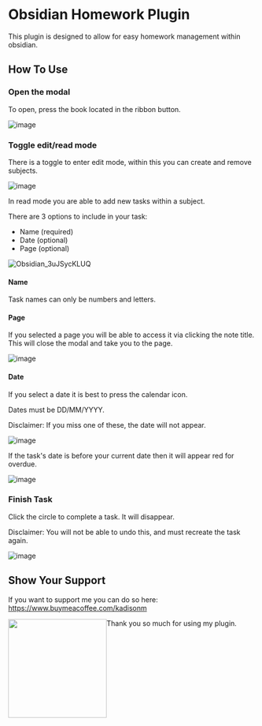 # Obsidian Homework Plugin

This plugin is designed to allow for easy homework management within obsidian.

## How To Use

### Open the modal

To open, press the book located in the ribbon button.

![image](https://github.com/KadisonM/Obsidian-Homework-Plugin/assets/134670047/9e095480-b152-4188-a994-eec86d9d95bc)

### Toggle edit/read mode

There is a toggle to enter edit mode, within this you can create and remove subjects.

![image](https://github.com/KadisonM/Obsidian-Homework-Plugin/assets/134670047/a2bba736-f926-4188-84f2-79a0e0c60c94)

In read mode you are able to add new tasks within a subject.

There are 3 options to include in your task:
- Name (required)
- Date (optional)
- Page (optional)

![Obsidian_3uJSycKLUQ](https://github.com/KadisonM/Obsidian-Homework-Plugin/assets/134670047/9964ea59-f1ab-4e60-aa52-7f0636abb731)

#### Name

Task names can only be numbers and letters.

#### Page

If you selected a page you will be able to access it via clicking the note title. This will close the modal and take you to the page.

![image](https://github.com/KadisonM/Obsidian-Homework-Plugin/assets/134670047/f6083ec7-1b02-4590-949f-d0fb9643df58)

#### Date

If you select a date it is best to press the calendar icon.

Dates must be DD/MM/YYYY.

Disclaimer: If you miss one of these, the date will not appear.

![image](https://github.com/KadisonM/Obsidian-Homework-Plugin/assets/134670047/abea2536-7317-412d-98b4-17f5ca08db0d)

If the task's date is before your current date then it will appear red for overdue.

![image](https://github.com/KadisonM/Obsidian-Homework-Plugin/assets/134670047/9211c7a2-5e82-48a9-b812-be38c49226de)

### Finish Task

Click the circle to complete a task. It will disappear.

Disclaimer: You will not be able to undo this, and must recreate the task again.

![image](https://github.com/KadisonM/Obsidian-Homework-Plugin/assets/134670047/c006e710-d3c4-448c-b3a0-6f89e566bfcf)


## Show Your Support

If you want to support me you can do so here:
https://www.buymeacoffee.com/kadisonm

[<img style="float:left" src="https://github.com/KadisonM/Obsidian-Homework-Plugin/assets/134670047/2558dcdd-9686-49b1-b838-3775e185fb8a" width="200">](https://www.buymeacoffee.com/kadisonm)

Thank you so much for using my plugin.
